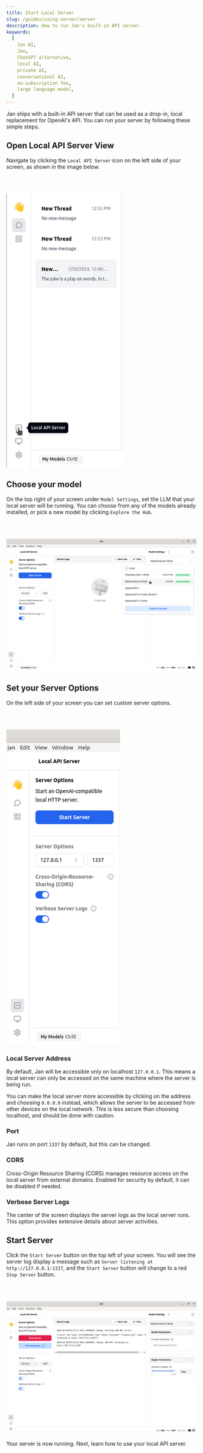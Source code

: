 ```yaml
---
title: Start Local Server
slug: /guides/using-server/server
description: How to run Jan's built-in API server.
keywords:
  [
    Jan AI,
    Jan,
    ChatGPT alternative,
    local AI,
    private AI,
    conversational AI,
    no-subscription fee,
    large language model,
  ]
---
```


Jan ships with a built-in API server that can be used as a drop-in, local replacement for OpenAI's API. You can run your server by following these simple steps.

## Open Local API Server View

Navigate by clicking the `Local API Server` icon on the left side of your screen, as shown in the image below.

<br></br>

![01-local-api-view](./assets/01-local-api-view.png)

## Choose your model

On the top right of your screen under `Model Settings`, set the LLM that your local server will be running. You can choose from any of the models already installed, or pick a new model by clicking `Explore the Hub`.

<br></br>

![01-choose-model](./assets/01-choose-model.png)

## Set your Server Options

On the left side of your screen you can set custom server options.

<br></br>

![01-server-settings](./assets/01-server-settings.png)

### Local Server Address

By default, Jan will be accessible only on localhost `127.0.0.1`. This means a local server can only be accessed on the same machine where the server is being run.

You can make the local server more accessible by clicking on the address and choosing `0.0.0.0` instead, which allows the server to be accessed from other devices on the local network. This is less secure than choosing localhost, and should be done with caution.

### Port

Jan runs on port `1337` by default, but this can be changed.

### CORS

Cross-Origin Resource Sharing (CORS) manages resource access on the local server from external domains. Enabled for security by default, it can be disabled if needed.

### Verbose Server Logs

The center of the screen displays the server logs as the local server runs. This option provides extensive details about server activities.

## Start Server

Click the `Start Server` button on the top left of your screen. You will see the server log display a message such as `Server listening at http://127.0.0.1:1337`, and the `Start Server` button will change to a red `Stop Server` button.

<br></br>

![01-running-server](./assets/01-running-server.png)

Your server is now running. Next, learn how to use your local API server.
